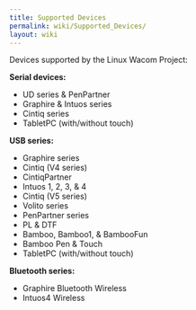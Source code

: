 ```yaml
---
title: Supported Devices
permalink: wiki/Supported_Devices/
layout: wiki
---
```


Devices supported by the Linux Wacom Project:

<b>Serial devices:</b>

-   UD series & PenPartner
-   Graphire & Intuos series
-   Cintiq series
-   TabletPC (with/without touch)

<b>USB series:</b>

-   Graphire series
-   Cintiq (V4 series)
-   CintiqPartner
-   Intuos 1, 2, 3, & 4
-   Cintiq (V5 series)
-   Volito series
-   PenPartner series
-   PL & DTF
-   Bamboo, Bamboo1, & BambooFun
-   Bamboo Pen & Touch
-   TabletPC (with/without touch)

<b>Bluetooth series:</b>

-   Graphire Bluetooth Wireless
-   Intuos4 Wireless
